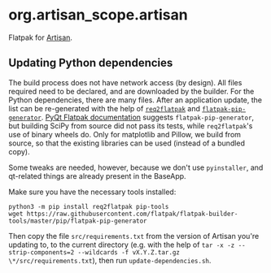 # org.artisan_scope.artisan

Flatpak for [Artisan](http://artisan-scope.org/).

## Updating Python dependencies

The build process does not have network access (by design). All files required need to be declared, and are downloaded by the builder.
For the Python dependencies, there are many files. After an application update, the list can be re-generated with the help of
[`req2flatpak`](https://github.com/johannesjh/req2flatpak) and [`flatpak-pip-generator`](https://github.com/flatpak/flatpak-builder-tools/tree/master/pip).
[PyQt Flatpak documentation](https://develop.kde.org/docs/getting-started/python/pyqt-flatpak/) suggests `flatpak-pip-generator`,
but building SciPy from source did not pass its tests, while `req2flatpak`'s use of binary wheels do. Only for matplotlib and
Pillow, we build from source, so that the existing libraries can be used (instead of a bundled copy).

Some tweaks are needed, however, because we don't use `pyinstaller`, and qt-related things are already
present in the BaseApp.

Make sure you have the necessary tools installed:

```
python3 -m pip install req2flatpak pip-tools
wget https://raw.githubusercontent.com/flatpak/flatpak-builder-tools/master/pip/flatpak-pip-generator
```

Then copy the file `src/requirements.txt` from the version of Artisan you're updating to, to the current directory
(e.g. with the help of `tar -x -z --strip-components=2 --wildcards -f vX.Y.Z.tar.gz \*/src/requirements.txt`),
then run `update-dependencies.sh`.

